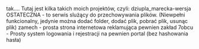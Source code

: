 tak....
Tutaj jest kilka takich moich projektów, czyli:
dziupla_marecka-wersja OSTATECZNA - to serwis slużący do przechowywania plików. (Niewpełni funkcionalny, jedynie można dodać folder, dodać plik, pobrać plik, usunąc plik)
zamech - prosta strona internetowa reklamująca pewnien zakład
7obcu - Prosty system logowania i rejestracji na pewnien portal (bez hashowania hasła)
<!---
MagiczneMaselko/MagiczneMaselko is a ✨ special ✨ repository because its `README.md` (this file) appears on your GitHub profile.
You can click the Preview link to take a look at your changes.
--->
